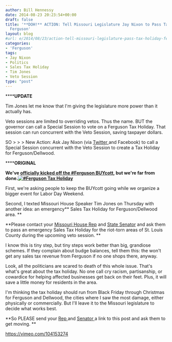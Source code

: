 ```yaml
---
author: Bill Hennessy
date: 2014-08-23 20:23:54+00:00
draft: false
title: '**DOH!** ACTION: Tell Missouri Legislature Jay Nixon to Pass Tax Holiday for
  Ferguson'
layout: blog
#url: e/2014/08/23/action-tell-missouri-legislature-pass-tax-holiday-ferguson/
categories:
- 'Ferguson'
tags:
- Jay Nixon
- Politics
- Sales Tax Holiday
- Tim Jones
- Veto Session
type: "post"
---
```


******UPDATE**

Tim Jones let me know that I'm giving the legislature more power than it actually has.

Veto sessions are limited to overriding vetos. Thus the name. BUT the governor can call a Special Session to vote on a Ferguson Tax Holiday. That session can run concurrent with the Veto Session, saving taxpayer dollars.

SO > > > New Action: Ask Jay Nixon (via [Twitter ](https://twitter.com/GovJayNixon)and Facebook) to call a Special Session concurrent with the Veto Session to create a Tax Holiday for Ferguson/Dellwood.

******ORIGINAL**

**We've [officially kicked off the #Ferguson BUYcott](https://hennessysview.com/2014/08/21/why-st-louis-tea-party-went-to-ferguson-to-shop/), but we're far from done.[![#Ferguson Tax Holiday](https://hennessysview.com/wp-content/uploads/2014/08/taxholidayHRes-283x300.jpg)
](https://hennessysview.com/wp-content/uploads/2014/08/taxholidayHRes.jpg)**

First, we're asking people to keep the BUYcott going while we organize a bigger event for Labor Day Weekend.

Second, I texted Missouri House Speaker Tim Jones on Thursday with another idea: an emergency** Sales Tax Holiday for Ferguson/Dellwood area. **

**Please contact your [Missouri House Rep](https://www.house.mo.gov/) and [State Senator](https://www.senate.mo.gov/) and ask them to pass an emergency Sales Tax Holiday for the riot-torn areas of St. Louis County during the upcoming veto session. **

I know this is tiny step, but tiny steps work better than big, grandiose schemes. If they complain about budge balances, tell them this: the won't get any sales tax revenue from Ferguson if no one shops there, anyway.

Look, all the politicians are scared to death of this whole issue. That's what's great about the tax holiday. No one call cry racism, partisanship, or cowardice for helping affected businesses get back on their feet. Plus, it will save a little money for residents in the area.

I'm thinking the tax holiday should run from Black Friday through Christmas for Ferguson and Dellwood, the cities where I saw the most damage, either physically or commercially. But I'll leave it to the Missouri legislature to decide what works best.

**So PLEASE send your [Rep ](https://www.house.mo.gov/)and [Senator ](https://www.senate.mo.gov/)a link to this post and ask them to get moving. **

https://vimeo.com/104153274


